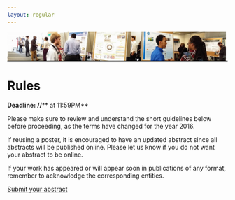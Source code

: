 ```yaml
---
layout: regular
---
```



<img src="/posterview.jpg" width="500px" style="float: left" /> 

<hr style="clear: both;" />

Rules
===

**Deadline: **/**/**** at 11:59PM**

Please make sure to review and understand the short guidelines below before proceeding, as the terms have changed for the year 2016.

If reusing a poster, it is encouraged to have an updated abstract since all abstracts will be published online. Please let us know if you do not want your abstract to be online.

If your work has appeared or will appear soon in publications of any format, remember to acknowledge the corresponding entities.

<p><a href="https://easychair.org/conferences/?conf=muplnt2017" target="_blank" class="btn btn-primary btn-xl page-scroll">Submit your abstract</a></p>
